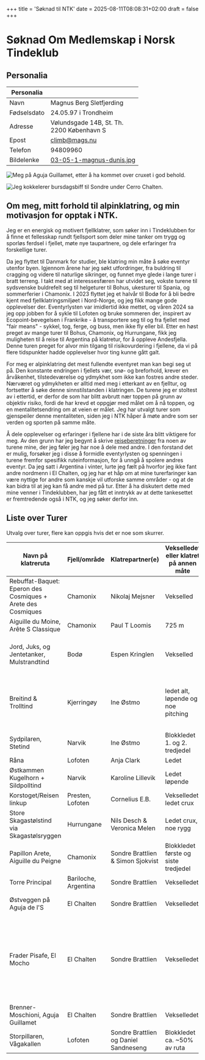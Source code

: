 +++
title = 'Søknad til NTK'
date = 2025-08-11T08:08:31+02:00
draft = false
+++
# Søknad Om Medlemskap i Norsk Tindeklub

## Personalia

 Personalia |  </br>
--- | ---
Navn |  Magnus Berg Sletfjerding
Fødselsdato | 24.05.97 i Trondheim 
Adresse | Vølundsgade 14B, St. Th. </br> 2200 København S
Epost | climb@mags.nu
Telefon | 94809960
Bildelenke |[03-05-1-magnus-dunis.jpg](https://mags.nu/travel/patagonia-2-chalten/images/03-05-1-magnus-dunis.jpg)

![Meg på Aguja Guillamet, etter å ha kommet over cruxet i god behold.](https://mags.nu/travel/patagonia-2-chalten/images/03-05-1-magnus-dunis.jpg)

![Jeg kokkelerer bursdagsbiff til Sondre under Cerro Chalten.](https://mags.nu/travel/patagonia-2-chalten/images/04-05-bursdagsbiff.jpg)

## Om meg, mitt forhold til alpinklatring, og min motivasjon for opptak i NTK.

Jeg er en energisk og motivert fjellklatrer, som søker inn i Tindeklubben for å finne et fellesskap rundt fjellsport som deler mine tanker om trygg og sporløs ferdsel i fjellet, møte nye taupartnere, og dele erfaringer fra forskellige turer. 

Da jeg flyttet til Danmark for studier, ble klatring min måte å søke eventyr utenfor byen. 
Igjennom årene har jeg søkt utfordringer, fra buldring til cragging og videre til naturlige sikringer, og funnet mye glede i lange turer i bratt terreng. 
I takt med at interessesfæren har utvidet seg, vokste turene til sydsvenske buldrefelt seg til helgeturer til Bohus, ukesturer til Spania, og sommerferier i Chamonix. I 2023 flyttet jeg et halvår til Bodø for å bli bedre kjent med fjellklatringsmiljøet i Nord-Norge, og jeg fikk mange gode opplevelser der. Eventyrlysten var imidlertid ikke mettet, og våren 2024 sa jeg opp jobben for å sykle til Lofoten og bruke sommeren der, inspirert av Ecopoint-bevegelsen i Frankrike - å transportere seg til og fra fjellet med "fair means" - sykkel, tog, ferge, og buss, men ikke fly eller bil. Etter en høst preget av mange turer til Bohus, Chamonix, og Hurrungane, fikk jeg muligheten til å reise til Argentina på klatretur, for å oppleve Andesfjella.
Denne turen preget for alvor min tilgang til risikovurdering i fjellene, da vi på flere tidspunkter hadde opplevelser hvor ting kunne gått galt. 

For meg er alpinklatring det mest fullendte eventyret man kan begi seg ut på. 
Den konstante endringen i fjellets vær, snø- og breforhold, krever en årvåkenhet, tilstedeværelse og ydmykhet som ikke kan fostres andre steder. 
Nærværet og ydmykheten er alltid med meg i etterkant av en fjelltur, og fortsetter å søke denne sinnstilstanden i klatringen. 
De turene jeg er stoltest av i ettertid, er derfor de som har blitt avbrutt nær toppen på grunn av objektiv risiko, fordi de har krevd et oppgjør med målet om å nå toppen, og en mentalitetsendring om at veien er målet. 
Jeg har utvalgt turer som gjenspeiler denne mentaliteten, siden jeg i NTK håper å møte andre som ser verden og sporten på samme måte. 

Å dele opplevelser og erfaringer i fjellene har i de siste åra blitt viktigere for meg. 
Av den grunn har jeg begynt å skrive [reiseberetninger](https://mags.nu/travel/) fra noen av turene mine, der jeg føler jeg har noe å dele med andre. 
I den forstand det er mulig, forsøker jeg i disse å formidle eventyrlysten og spenningen i turene fremfor spesifikk ruteinformasjon, for å unngå å spolere andres eventyr.
Da jeg satt i Argentina i vinter, lurte jeg fælt på hvorfor jeg ikke fant andre nordmenn i El Chalten, og jeg har et håp om at mine turerfaringer kan være nyttige for andre som kanskje vil utforske samme områder - og at de kan bidra til at jeg kan få andre med på tur. 
Etter å ha diskutert dette med mine venner i Tindeklubben, har jeg fått et inntrykk av at dette tankesettet er fremtredende også i NTK, og jeg søker derfor inn.



## Liste over Turer
Utvalg over turer, flere kan oppgis hvis det er noe som skurrer.

|  Navn på klatreruta |   Fjell/område |   Klatrepartner(e) |   Vekselledet eller klatret på annen måte |   Lengde på rute |   Grad på rute |   Når på året |   I hvilket år ruta ble klatret |   Evt. spesielle forhold under bestigningen |
| --- | --- | --- | --- | --- | --- | --- | --- | --- | 
| Rebuffat-Baquet: Eperon des Cosmiques + Arete des Cosmiques | Chamonix | Nikolaj Mejsner | Vekselled | 400m | 6a | Juni | 2021 | første gang i alpint terreng |
| Aiguille du Moine,  Arête S Classique  | Chamonix | Paul T Loomis | 725 m | Vekselled(løpende, led crux) | Juli | 2022 | |
| Jord, Juks, og Jentetanker, Mulstrandtind | Bodø | Espen Kringlen | Vekselled | 3 t.l. | N5 | Juni | 2023 | Eventyrlig moseklatring på god vinterrute i sommerforhold | 
| Breitind & Trolltind | Kjerringøy | Ine Østmo | ledet alt, løpende og noe pitching | 20 timer bil til bil | Juni | 2023 | utmarsjstien var dekt i snø og våt, så vi reverserte ryggtraversen i stedet. [Se fører her](https://isklatring.no/bodo/Fjellruter_Bodo_2024.pdf) |
| Sydpilaren, Stetind| Narvik | Ine Østmo | Blokkledet 1. og 2. tredjedel | 12 tl | N6- |  Juni | 2023 | |
| Råna | Lofoten | Anja Clark | Ledet |300m|N6 |August |2023| |
| Østkammen Kugelhorn + Sildpolltind | Narvik | Karoline Lillevik | Ledet løpende | 300m | N5- | Juni | 2024| |
| Korstoget/Reisen linkup | Presten, Lofoten | Cornelius E.B. | Vekselledet, ledet crux | 9 t.l. |
| Store Skagastølstind via Skagastølsryggen | Hurrungane | Nils Desch & Veronica Melen | Ledet crux, noe rygg | | 4 | September  | 2024 | [Bloggpost om turen](https://mags.nu/travel/storen-sep-24/) |
| Papillon Arete, Aiguille du Peigne | Chamonix | Sondre Brattlien & Simon Sjokvist | Blokkledet første og siste tredjedel | 8 tl | 5c | Oktober | 2024 | [Bloggpost om turen til Chamonix](https://mags.nu/travel/chamonix-oct-24/) |
| Torre Principal | Bariloche, Argentina | Sondre Brattlien | Vekselledet | 5 t.l. | 6a | Desember | 2024 | [Bloggpost om turen til Frey](https://mags.nu/travel/patagonia-1-frey/) |
| Østveggen på Aguja de l'S | El Chalten |  Sondre Brattlien | Vekselledet | 6 t.l. + 300m løpende | 6a | Januar | 2025 | [Bloggpost om turen til Chalten](https://mags.nu/travel/patagonia-2-chalten) |
| Frader Pisafe, El Mocho | El Chalten | Sondre Brattlien | Vekselledet | 400m | 6c+ | Januar | 2025 | Minus siste (5+) taulengde før rapell grunnet for mye snøsmelting og tilsvarende løs stein på ruta. [Bloggpost om turen til Chalten](https://mags.nu/travel/patagonia-2-chalten) |
| Brenner-Moschioni, Aguja Guillamet | El Chalten |  Sondre Brattlien | Vekselledet | 800m (?)|  6b+ | Januar | 2025 | [Bloggpost om turen til Chalten](https://mags.nu/travel/patagonia-2-chalten) |
| Storpillaren, Vågakallen | Lofoten  | Sondre Brattlien og Daniel Sandneseng | Blokkledet ca. ~50% av ruta | 16 t.l. | N7 | Juli | 2025 | 2 fall: 4, 5 t.l.  |
